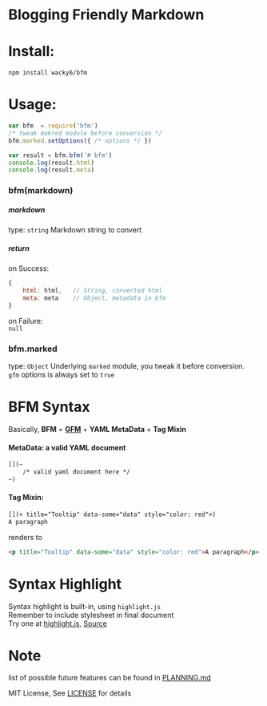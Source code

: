 Blogging Friendly Markdown
===

# Install:
`npm install wacky6/bfm`

# Usage:
```JavaScript
var bfm  = require('bfm')
/* tweak makred module before conversion */
bfm.marked.setOptions({ /* options */ })

var result = bfm.bfm('# bfm')
console.log(result.html)
console.log(result.meta)
```

### bfm(markdown)
##### markdown
type: `string`
Markdown string to convert
##### return
on Success: 
```JavaScript
{
    html: html,   // String, converted html
    meta: meta    // Object, metadata in bfm
}
```
on Failure:  
`null`

### bfm.marked
type: `Object`
Underlying `marked` module, you tweak it before conversion.  
`gfm` options is always set to `true`



# BFM Syntax
Basically, **BFM** = [**GFM**](https://help.github.com/articles/github-flavored-markdown/) + **YAML MetaData** + **Tag Mixin**

#### MetaData: a valid YAML document
```Markdown
[](~
    /* valid yaml document here */
~)
```

#### Tag Mixin: 
```Markdown
[](< title="Tooltip" data-some="data" style="color: red">)
A paragraph
```
renders to
```HTML
<p title="Tooltip" data-some="data" style="color: red">A paragraph</p>
```



# Syntax Highlight
Syntax highlight is built-in, using `highlight.js`  
Remember to include stylesheet in final document  
Try one at [highlight.js](https://highlightjs.org/), [Source](https://github.com/isagalaev/highlight.js/tree/master/src/styles)



# Note
list of possible future features can be found in [PLANNING.md](./PLANNING.md)

MIT License, See [LICENSE](./LICENSE) for details
